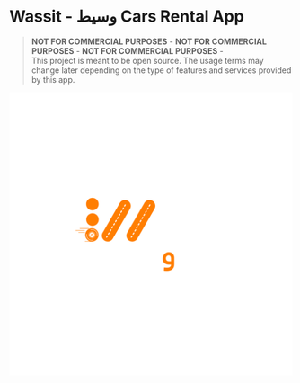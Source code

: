 # Wassit - وسيط Cars Rental App
> **NOT FOR COMMERCIAL PURPOSES** - **NOT FOR COMMERCIAL PURPOSES** - **NOT FOR COMMERCIAL PURPOSES** -  
> This project is meant to be open source. The usage terms may change later depending on the type of features and services provided by this app.
<img src="IMG_6574.PNG" alt="Wassit Cars Rental App Screenshot" width="600">


